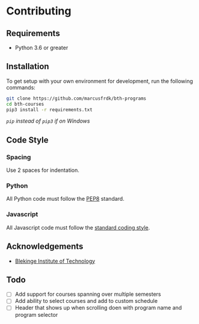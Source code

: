 # Contributing

## Requirements

- Python 3.6 or greater

## Installation

To get setup with your own environment for development, run the following commands:

```bash
git clone https://github.com/marcusfrdk/bth-programs
cd bth-courses
pip3 install -r requirements.txt
```

_`pip` instead of `pip3` if on Windows_

## Code Style

### Spacing

Use 2 spaces for indentation.

### Python

All Python code must follow the [PEP8](https://www.python.org/dev/peps/pep-0008/) standard.

### Javascript

All Javascript code must follow the [standard coding style](https://javascript.info/coding-style).

## Acknowledgements

- [Blekinge Institute of Technology](https://www.bth.se)

## Todo

- [ ] Add support for courses spanning over multiple semesters
- [ ] Add ability to select courses and add to custom schedule
- [ ] Header that shows up when scrolling doen with program name and program selector

